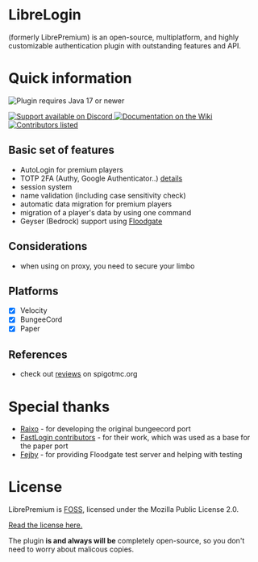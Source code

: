 
# LibreLogin

(formerly LibrePremium) is an open-source, multiplatform, and highly customizable authentication plugin with outstanding features and API.

# Quick information

<img src="https://img.shields.io/badge/Java%20version-%2017+-blue?style=for-the-badge&logo=java&logoColor=white"
alt="Plugin requires Java 17 or newer"></img>

<a href="https://discord.gg/HP3CSfCv2v">
<img src="https://img.shields.io/badge/Discord-%20SUPPORT-blue?style=for-the-badge&logo=discord&logoColor=white" 
alt="Support available on Discord"></img>
</a>
<a href="https://github.com/kyngs/LibreLogin/wiki">
<img src="https://img.shields.io/badge/Documentation-555555?style=for-the-badge&logo=wikipedia" alt="Documentation on the Wiki"></img>
</a>

<a href="https://github.com/kyngs/LibreLogin/graphs/contributors">
<img src="https://img.shields.io/badge/Contributors-Credits-blue?style=for-the-badge" 
alt="Contributors listed"></img>
</a>

## Basic set of features

- AutoLogin for premium players
- TOTP 2FA (Authy, Google Authenticator..) [details](https://github.com/kyngs/LibreLogin/wiki/2FA)
- session system
- name validation (including case sensitivity check)
- automatic data migration for premium players
- migration of a player's data by using one command
- Geyser (Bedrock) support using [Floodgate](https://github.com/kyngs/LibreLogin/wiki/Floodgate)

## Considerations

- when using on proxy, you need to secure your limbo

## Platforms

- [x] Velocity
- [x] BungeeCord
- [x] Paper

## References

- check out [reviews](https://www.spigotmc.org/resources/librelogin-authorization-plugin-automatic-login-2fa.101040/reviews) on spigotmc.org  

# Special thanks

- [Raixo](https://github.com/RAIXOCZ) - for developing the original bungeecord port
- [FastLogin contributors](https://github.com/games647/FastLogin) - for their work, which was used as a base for the
  paper port
- [Fejby](https://github.com/Fejby) - for providing Floodgate test server and helping with testing

# License

LibrePremium is [FOSS](https://en.wikipedia.org/wiki/Free_and_open-source_software), licensed under the Mozilla Public License 2.0.

[Read the license here.](https://github.com/kyngs/LibreLogin/blob/master/LICENSE)

The plugin **is and always will be** completely open-source, so you don't need to worry about malicous copies.
